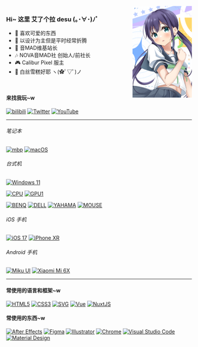 <img align="right" src="https://raw.githubusercontent.com/Aira-Sakuranomiya/Aira-Sakuranomiya/main/AiraGitHubProfile.png" width="32%">

### Hi~ 这里 艾了个拉 desu (｡･∀･)ﾉﾞ

- 🌸 喜欢可爱的东西
- 🎨 以设计为主但是平时经常折腾
- 🎵 音MAD维基站长
- 🎶 NOVA音MAD社 创始人/前社长
- 🎮 Calibur Pixel 服主
- 🧦 白丝雪糕好耶 ヽ(✿ﾟ▽ﾟ)ノ

<br>

#### 来找我玩~w
[![bilibili](https://img.shields.io/badge/艾了个拉-FB7299.svg?style=for-the-badge&logo=Bilibili&logoColor=white)](https://space.bilibili.com/22807093)
[![Twitter](https://img.shields.io/badge/@otomadhero-1DA1F2.svg?style=for-the-badge&logo=Twitter&logoColor=white)](https://twitter.com/otomadhero)
[![YouTube](https://img.shields.io/youtube/channel/subscribers/UCvVsWQ357LsgFwQfFh8kckg?color=ff0000&label=%E8%89%BE%E4%BA%86%E4%B8%AA%E6%8B%89&logo=YouTube&style=for-the-badge&labelColor=ff0000)](https://www.youtube.com/@otomadhero)

---

###### 笔记本

[![mbp](https://img.shields.io/badge/Macbook%20Pro%202023-000000?style=flat-square&logo=Apple&logoColor=white)](https://support.apple.com/kb/SP889)
[![macOS](https://img.shields.io/badge/Sonoma-000000?style=flat-square&logo=macOS&logoColor=white)](https://www.apple.com/macos/sonoma/)

###### 台式机

[![Windows 11](https://img.shields.io/badge/Windows%2011-0078D6?style=flat-square&logo=Microsoft&logoColor=white)](https://www.microsoft.com/windows/windows-11)

[![CPU](https://img.shields.io/badge/Ryzen%20R5%203600X-ED1C24?style=flat-square&logo=AMD&logoColor=white)](https://www.amd.com/zh-hans/products/cpu/amd-ryzen-5-3600)
[![GPU1](https://img.shields.io/badge/GeForce%20RTX%202070%20SUPER-76B900?style=flat-square&logo=NVIDIA&logoColor=white)](https://www.nvidia.cn/geforce/graphics-cards/rtx-2070-super/)


[![BENQ](https://img.shields.io/badge/BenQ%20PD2705U-492582?style=flat-square&logoColor=white)](https://www.benq.com.cn/zh-cn/monitor/designer/pd2705u.html)
[![DELL](https://img.shields.io/badge/P2418D-007DB8?style=flat-square&logo=DELL&logoColor=white)](https://www.dell.com/support/home/zh-cn/product-support/product/dell-p2418d-monitor/overview)
[![YAHAMA](https://img.shields.io/badge/AG03-4B1E78?style=flat-square&logo=Yamaha%20Corporation&logoColor=white)](https://www.yamaha.com.cn/products/show/1816/)
[![MOUSE](https://img.shields.io/badge/Viper%20Ultimate%20Quartz-f06e8e?style=flat-square&logo=Razer&logoColor=white)](http://cn.razerzone.com/gaming-mice/razer-viper-ultimate)

###### iOS 手机
[![iOS 17](https://img.shields.io/badge/17-000000?style=flat-square&logo=iOS&logoColor=ffffff)](https://www.apple.com.cn/ios/ios-17-preview/)
[![iPhone XR](https://img.shields.io/badge/iPhone%20XR-000000?style=flat-square&logo=Apple&logoColor=white)](https://support.apple.com/kb/SP781)

###### Android 手机
[![Miku UI](https://img.shields.io/badge/Miku%20UI%20TDA-36C5BB?style=flat-square&logo=Android&logoColor=ffffff)](https://github.com/Diva-Room/DivaRelease/)
[![Xiaomi Mi 6X](https://img.shields.io/badge/Mi%206X-FF6900?style=flat-square&logo=Xiaomi&logoColor=ffffff)](https://www.mi.com/a/h/6181.html)

---

#### 常使用的语言和框架~w
[![HTML5](https://img.shields.io/badge/HTML5-E34F26.svg?style=flat-square&logo=HTML5&logoColor=white)](https://developer.mozilla.org/zh-CN/docs/Web/HTML)
[![CSS3](https://img.shields.io/badge/CSS3-1572B6.svg?style=flat-square&logo=CSS3&logoColor=white)](https://developer.mozilla.org/zh-CN/docs/Web/CSS)
[![SVG](https://img.shields.io/badge/SVG-FFB13B.svg?style=flat-square&logo=SVG&logoColor=black)](https://developer.mozilla.org/zh-CN/docs/Web/SVG)
[![Vue](https://img.shields.io/badge/Vue-4FC08D.svg?style=flat-square&logo=vue.js&logoColor=white)](https://github.com/vuejs/core)
[![NuxtJS](https://img.shields.io/badge/Nuxt-00DC82.svg?style=flat-square&logo=Nuxt.js&logoColor=white)](https://github.com/nuxt/nuxt)


#### 常使用的东西~w
[![After Effects](https://img.shields.io/badge/After%20Effects-9999FF.svg?style=flat-square&logo=Adobe%20After%20Effects&logoColor=white)](https://www.adobe.com/products/aftereffects.html)
[![Figma](https://img.shields.io/badge/Figma-1d1d1d.svg?style=flat-square&logo=Figma&logoColor=white)](https://www.figma.com/)
[![Illustrator](https://img.shields.io/badge/Illustrator-%23FF9A00.svg?style=flat-square&logo=adobe%20illustrator&logoColor=white)](https://www.adobe.com/products/illustrator.html)
[![Chrome](https://img.shields.io/badge/Chrome-4285F4?style=flat-square&logo=Google-Chrome&logoColor=white)](https://www.google.cn/chrome)
[![Visual Studio Code](https://img.shields.io/badge/Visual%20Studio%20Code-0078d7.svg?style=flat-square&logo=visual-studio-code&logoColor=white)](https://code.visualstudio.com/)
[![Material Design](https://img.shields.io/badge/Material%20Design-757575.svg?style=flat-square&logo=material-design&logoColor=white)](https://material.io/)

<!--
**Aira-Sakuranomiya/Aira-Sakuranomiya** is a ✨ _special_ ✨ repository because its `README.md` (this file) appears on your GitHub profile.

Here are some ideas to get you started:

- 🔭 I’m currently working on ...
- 🌱 I’m currently learning ...
- 👯 I’m looking to collaborate on ...
- 🤔 I’m looking for help with ...
- 💬 Ask me about ...
- 📫 How to reach me: ...
- 😄 Pronouns: ...
- ⚡ Fun fact: ...
-->
